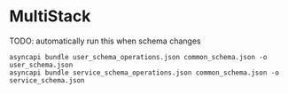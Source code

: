 # MultiStack

TODO: automatically run this when schema changes

```
asyncapi bundle user_schema_operations.json common_schema.json -o user_schema.json  
asyncapi bundle service_schema_operations.json common_schema.json -o service_schema.json
```